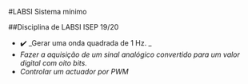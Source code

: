 #LABSI Sistema mínimo

##Disciplina de LABSI ISEP 19/20

* :heavy_check_mark:  _Gerar uma onda quadrada de 1 Hz. _
* _Fazer a aquisição de um sinal analógico convertido para um valor digital com oito bits._ 
* _Controlar um actuador por PWM_